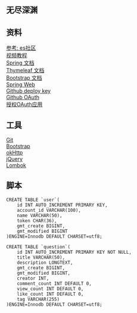 ## 无尽深渊

## 资料
[参考: es社区](https://elasticsearch.cn/)  
[视频教程](https://www.bilibili.com/video/BV1r4411r7au?p=4)  
[Spring 文档](https://spring.io/guides)  
[Thymeleaf 文档](https://www.thymeleaf.org/doc/tutorials/3.0/usingthymeleaf.html)  
[Bootstrap 文档](https://www.bootcss.com/)  
[Spring Web](https://spring.io/guides/gs/serving-web-content/)  
[Github deploy key](https://docs.github.com/en/developers/overview/managing-deploy-keys)  
[Github OAuth](https://docs.github.com/en/developers/apps/creating-an-oauth-app)  
[授权OAuth应用](https://docs.github.com/en/developers/apps/authorizing-oauth-apps)

## 工具
[Git](https://git-scm.com/download)  
[Bootstrap](https://v3.bootcss.com/getting-started/#download)  
[okHttp](https://square.github.io/okhttp/)  
[jQuery](https://jquery.com/download/)  
[Lombok](https://projectlombok.org/)  

## 脚本
```创建user表
CREATE TABLE `user`(
	id INT AUTO_INCREMENT PRIMARY KEY,
	account_id VARCHAR(100),
	name VARCHAR(50),
	token CHAR(36),
	gmt_create BIGINT,
	gmt_modified BIGINT
)ENGINE=Innodb DEFAULT CHARSET=utf8;
```
```创建question表
CREATE TABLE `question`(
	id INT AUTO_INCREMENT PRIMARY KEY NOT NULL,
	title VARCHAR(50),
	description LONGTEXT,
	gmt_create BIGINT,
	gmt_modified BIGINT,
	creator INT,
	comment_count INT DEFAULT 0,
	view_count INT DEFAULT 0,
	like_count INT DEFAULT 0,
	tag VARCHAR(255)
)ENGINE=Innodb DEFAULT CHARSET=utf8;
```